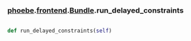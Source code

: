 ### [phoebe](phoebe.md).[frontend](phoebe.frontend.md).[Bundle](phoebe.frontend.Bundle.md).run_delayed_constraints

```py

def run_delayed_constraints(self)

```



        

